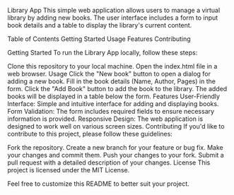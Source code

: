 Library App
This simple web application allows users to manage a virtual library by adding new books. The user interface includes a form to input book details and a table to display the library's current content.

Table of Contents
Getting Started
Usage
Features
Contributing


Getting Started
To run the Library App locally, follow these steps:

Clone this repository to your local machine.
Open the index.html file in a web browser.
Usage
Click the "New book" button to open a dialog for adding a new book.
Fill in the book details (Name, Author, Pages) in the form.
Click the "Add Book" button to add the book to the library.
The added books will be displayed in a table below the form.
Features
User-Friendly Interface: Simple and intuitive interface for adding and displaying books.
Form Validation: The form includes required fields to ensure necessary information is provided.
Responsive Design: The web application is designed to work well on various screen sizes.
Contributing
If you'd like to contribute to this project, please follow these guidelines:

Fork the repository.
Create a new branch for your feature or bug fix.
Make your changes and commit them.
Push your changes to your fork.
Submit a pull request with a detailed description of your changes.
License
This project is licensed under the MIT License.

Feel free to customize this README to better suit your project.